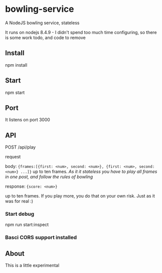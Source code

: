 # bowling-service
A NodeJS bowling service, stateless

It runs on nodejs 8.4.9 - I didn't spend too much time configuring, so there is some work todo, and code to remove

## Install
npm install

## Start
npm start

## Port
It listens on port 3000

## API

POST
/api/play

request

body:
`{frames:[{first: <num>, second: <num>}, {first: <num>, second: <num>} ...]}`  up to ten frames. _As it it stateless you have to play all frames in one post, and follow the rules of bowling_

response:
`{score: <num>}`


up to ten frames. If you play more, you do that on your own risk. Just as it was for real :)


### Start debug
npm run start:inspect

### Basci CORS support installed

## About
This is a little experimental
